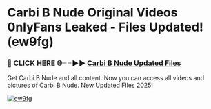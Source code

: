 # Carbi B Nude Original Videos 0nlyFans Leaked - Files Updated! (ew9fg)

<h3>🔴 CLICK HERE 🌐==►► <a href="https://tinyurl.com/4mcuefdz" rel="nofollow">Carbi B Nude Updated Files</a></h3>

Get Carbi B Nude and all content. Now you can access all videos and pictures of Carbi B Nude. New Updated Files 2025!

[![ew9fg](https://i.imgur.com/StAQSOY.gif)](https://tinyurl.com/4mcuefdz)
